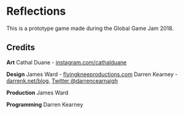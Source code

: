 Reflections
===========

This is a prototype game made during the Global Game Jam 2018.

## Credits

**Art**
Cathal Duane - [instagram.com/cathalduane](https://www.instagram.com/cathalduane)

**Design**
James Ward - [flyingkneeproductions.com](http://flyingkneeproductions.com)
Darren Kearney - [darrenk.net/blog](https://darrenk.net/blog), [Twitter @darrencearnaigh](https://twitter.com/darrencearnaigh)

**Production**
James Ward

**Programming**
Darren Kearney
